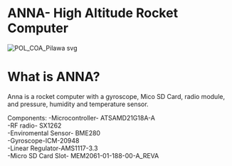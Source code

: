 # ANNA- High Altitude Rocket Computer
![POL_COA_Pilawa svg](https://github.com/user-attachments/assets/0d7092b1-8683-4285-91ed-c0914ee1125b)

# What is ANNA?
Anna is a rocket computer with a gyroscope, Mico SD Card, radio module, and pressure, humidity and temperature sensor.

Components:
-Microcontroller- ATSAMD21G18A-A  
-RF radio- SX1262  
-Enviromental Sensor- BME280  
-Gyroscope-ICM-20948  
-Linear Regulator-AMS1117-3.3  
-Micro SD Card Slot- MEM2061-01-188-00-A_REVA  



